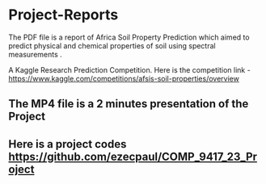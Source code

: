 # Project-Reports

The PDF file is a report of Africa Soil Property Prediction which aimed to predict physical and chemical properties of soil using spectral measurements .

A Kaggle Research Prediction Competition. 
Here is the competition link - https://www.kaggle.com/competitions/afsis-soil-properties/overview

## The MP4 file is a 2 minutes presentation of the Project

## Here is a project codes https://github.com/ezecpaul/COMP_9417_23_Project
